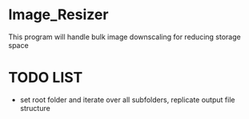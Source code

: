# Image_Resizer
This program will handle bulk image downscaling for reducing storage space

# TODO LIST
* set root folder and iterate over all subfolders, replicate output file structure
